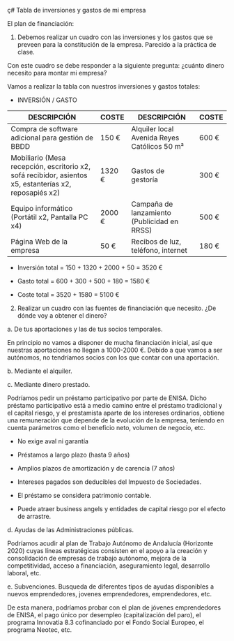 ç# Tabla de inversiones y gastos de mi empresa

El plan de financiación:

1. Debemos realizar un cuadro con las inversiones y los gastos que se preveen 
para la constitución de la empresa. Parecido a la práctica de clase.

Con este cuadro se debe responder a la siguiente pregunta: ¿cuánto dinero 
necesito para montar mi empresa?

Vamos a realizar la tabla con nuestros inversiones y gastos totales:

* INVERSIÓN / GASTO

|  DESCRIPCIÓN  |  COSTE  |  DESCRIPCIÓN  |  COSTE  |
|---------------|---------|---------------|---------|
| Compra de software adicional para gestión de BBDD | 150 € | Alquiler local Avenida Reyes Católicos 50 m² | 600 € |
| Mobiliario (Mesa recepción, escritorio x2, sofá recibidor, asientos x5, estanterías x2, reposapiés x2) | 1320 € | Gastos de gestoría | 300 € |
| Equipo informático (Portátil x2, Pantalla PC x4) | 2000 € | Campaña de lanzamiento (Publicidad en RRSS) | 500 € |
| Página Web de la empresa| 50 € | Recibos de luz, teléfono, internet | 180 € |


* Inversión total = 150 + 1320 + 2000 + 50 = 3520 €

* Gasto total = 600 + 300 + 500 + 180 = 1580 €

* Coste total = 3520 + 1580 = 5100 €

2. Realizar un cuadro con las fuentes de financiación que necesito.
¿De dónde voy a obtener el dinero?

a. De tus aportaciones y las de tus socios temporales.

En principio no vamos a disponer de mucha financiación inicial, así que nuestras
aportaciones no llegan a 1000-2000 €. Debido a que vamos a ser autónomos,
no tendríamos socios con los que contar con una aportación.

b. Mediante el alquiler.

c. Mediante dinero prestado.

Podríamos pedir un préstamo participativo por parte de ENISA. Dicho préstamo
participativo está a medio camino entre el préstamo tradicional y el capital
riesgo, y el prestamista aparte de los intereses ordinarios, obtiene una 
remuneración que depende de la evolución de la empresa, teniendo en cuenta
parámetros como el beneficio neto, volumen de negocio, etc.

* No exige aval ni garantía 

* Préstamos a largo plazo (hasta 9 años)

* Amplios plazos de amortización y de carencia (7 años)

* Intereses pagados son deducibles del Impuesto de Sociedades.

* El préstamo se considera patrimonio contable.

* Puede atraer business angels y entidades de capital riesgo por el efecto 
de arrastre. 

d. Ayudas de las Administraciones públicas.

Podríamos acudir al plan de Trabajo Autónomo de Andalucía (Horizonte 2020)
cuyas líneas estratégicas consisten en el apoyo a la creación y consolidación
de empresas de trabajo autónomo, mejora de la competitividad, acceso a
financiación, aseguramiento legal, desarrollo laboral, etc.

e. Subvenciones. Busqueda de diferentes tipos de ayudas disponibles a nuevos 
emprendedores, jovenes emprendedores, emprendedores, etc. 

De esta manera, podríamos probar con el plan de jóvenes emprendedores de
ENISA, el pago único por desempleo (capitalización del paro), el programa
Innovatia 8.3 cofinanciado por el Fondo Social Europeo, el programa Neotec, etc.


